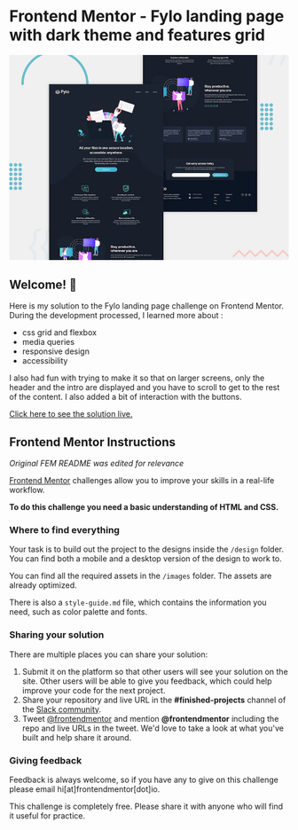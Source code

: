 # Frontend Mentor - Fylo landing page with dark theme and features grid

![Design preview for the Fylo landing page with dark theme and features grid challenge](./design/desktop-preview.jpg)

## Welcome! 👋

Here is my solution to the Fylo landing page challenge on Frontend Mentor. During the development processed, I learned more about :
* css grid and flexbox
* media queries
* responsive design
* accessibility

I also had fun with trying to make it so that on larger screens, only the header and the intro are displayed and you have to scroll to get to the rest of the content. I also added a bit of interaction with the buttons. 

[Click here to see the solution live.](https://frontend-mentor-fylo.now.sh/)

## Frontend Mentor Instructions

*Original FEM README was edited for relevance*

[Frontend Mentor](https://www.frontendmentor.io) challenges allow you to improve your skills in a real-life workflow.

**To do this challenge you need a basic understanding of HTML and CSS.**

### Where to find everything

Your task is to build out the project to the designs inside the `/design` folder. You can find both a mobile and a desktop version of the design to work to. 

You can find all the required assets in the `/images` folder. The assets are already optimized.

There is also a `style-guide.md` file, which contains the information you need, such as color palette and fonts.

### Sharing your solution

There are multiple places you can share your solution:

1. Submit it on the platform so that other users will see your solution on the site. Other users will be able to give you feedback, which could help improve your code for the next project.
2. Share your repository and live URL in the **#finished-projects** channel of the [Slack community](https://www.frontendmentor.io/slack).
3. Tweet [@frontendmentor](https://twitter.com/frontendmentor) and mention **@frontendmentor** including the repo and live URLs in the tweet. We'd love to take a look at what you've built and help share it around.

### Giving feedback

Feedback is always welcome, so if you have any to give on this challenge please email hi[at]frontendmentor[dot]io.

This challenge is completely free. Please share it with anyone who will find it useful for practice.
